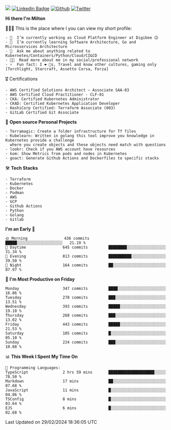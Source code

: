 ![](https://komarev.com/ghpvc/?username=miltlima&color=blueviolet) [![Linkedin Badge](https://img.shields.io/badge/-LinkedIn-blue?style=flat-square&logo=Linkedin&logoColor=white&link=https://www.linkedin.com/in/miltonlimaj/)](https://www.linkedin.com/in/miltonlimaj/) [![Github](https://img.shields.io/github/followers/miltlima?style=social)](https://github.com/miltlima?tab=followers) [![Twitter](https://img.shields.io/twitter/follow/milt_lima?style=social)](https://twitter.com/milt_lima)
 


     
**Hi there I'm Milton**

👨🏽‍💻 This is the place where I you can view my short profile:
```text
- 🔭  I’m currently working as Cloud Platform Engineer at Digibee 😉
- 🌱  I’m currently learning Software Architecture, Go and Microsservices Architecture
- 💬  Ask me about anything related to Kubernetes/Containers/Python/Cloud/CI&CD
- 👨‍💻  Read more about me in my social/professional network
- ⚡  Fun fact: I ❤️ 🐶s, Travel and know other cultures, gaming only [Torchlight, Starcraft, Assetto Corsa, Forza]
```
🎖 Certifications
```text
- AWS Certified Solutions Architect – Associate SAA-03
- AWS Certified Cloud Practitioner - CLF-01
- CKA: Certified Kubernetes Administrator
- CKAD: Certified Kubernetes Application Developer
- HashiCorp Certified: Terraform Associate (003)
- GitLab Certified Git Associate
```
📐 **Open source Personal Projects**

```text
- Terramagic: Create a folder infrastructure for Tf files
- Kubelearn: Written in golang this tool improve you knowledge in Kubernetes provide a challenge
  where you create objects and these objects need match with questions
- lookr: Check if you AWS account have resources
- kom: Show Metrics from pods and nodes in Kubernetes
- goact: Generate Github Actions and Dockerfiles to specific stacks
```
🛠 **Tech Stacks**

```text
- Terraform
- Kubernetes
- Docker
- Podman
- AWS
- GCP
- Github Actions
- Python
- Golang
- Gitlab
```         

<!--START_SECTION:waka-->
**I'm an Early 🐤** 

```text
🌞 Morning                436 commits         █████░░░░░░░░░░░░░░░░░░░░   21.19 % 
🌆 Daytime                645 commits         ████████░░░░░░░░░░░░░░░░░   31.34 % 
🌃 Evening                813 commits         ██████████░░░░░░░░░░░░░░░   39.50 % 
🌙 Night                  164 commits         ██░░░░░░░░░░░░░░░░░░░░░░░   07.97 % 
```
📅 **I'm Most Productive on Friday** 

```text
Monday                   347 commits         ████░░░░░░░░░░░░░░░░░░░░░   16.86 % 
Tuesday                  278 commits         ███░░░░░░░░░░░░░░░░░░░░░░   13.51 % 
Wednesday                393 commits         █████░░░░░░░░░░░░░░░░░░░░   19.10 % 
Thursday                 268 commits         ███░░░░░░░░░░░░░░░░░░░░░░   13.02 % 
Friday                   443 commits         █████░░░░░░░░░░░░░░░░░░░░   21.53 % 
Saturday                 105 commits         █░░░░░░░░░░░░░░░░░░░░░░░░   05.10 % 
Sunday                   224 commits         ███░░░░░░░░░░░░░░░░░░░░░░   10.88 % 
```


📊 **This Week I Spent My Time On** 

```text
💬 Programming Languages: 
TypeScript               2 hrs 59 mins       ████████████████████░░░░░   78.50 % 
Markdown                 17 mins             ██░░░░░░░░░░░░░░░░░░░░░░░   07.68 % 
JavaScript               11 mins             █░░░░░░░░░░░░░░░░░░░░░░░░   04.86 % 
TSConfig                 8 mins              █░░░░░░░░░░░░░░░░░░░░░░░░   03.64 % 
EJS                      6 mins              █░░░░░░░░░░░░░░░░░░░░░░░░   02.68 % 
```


 Last Updated on 29/02/2024 18:36:05 UTC
<!--END_SECTION:waka-->
